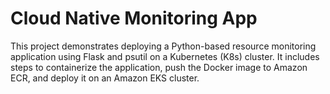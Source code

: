 # Cloud Native Monitoring App
This project demonstrates deploying a Python-based resource monitoring application using Flask and psutil on a Kubernetes (K8s) cluster. It includes steps to containerize the application, push the Docker image to Amazon ECR, and deploy it on an Amazon EKS cluster.
